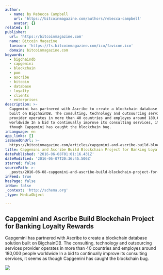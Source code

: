 ```yaml
---
author:
  - name: by Rebecca Campbell
    url: 'https://bitcoinmagazine.com/authors/rebecca-campbell'
    avatar: {}
related: []
publisher:
  url: 'https://bitcoinmagazine.com'
  name: Bitcoin Magazine
  favicon: 'https://fs.bitcoinmagazine.com/ico/favicon.ico'
  domain: bitcoinmagazine.com
keywords:
  - bigchaindb
  - capgemini
  - blockchain
  - pon
  - ascribe
  - bitcoin
  - database
  - loyalty
  - clients
  - enterprises
description: >-
  Capgemini has partnered with Ascribe to create a blockchain database solution
  built on BigchainDB. The consulting, technology and outsourcing services
  provider operates in more than 40 countries and employes around 180,000 people
  worldwide In a bid to continually improve its consulting services, it seems as
  though Capgemini has caught the blockchain bug.
inLanguage: en
app_links: []
isBasedOnUrl: >-
  https://bitcoinmagazine.com/articles/capgemini-and-ascribe-build-blockchain-project-for-banking-loyalty-rewards-1465325633
title: Capgemini and Ascribe Build Blockchain Project for Banking Loyalty Rewards
datePublished: '2016-06-08T01:01:16.431Z'
dateModified: '2016-06-07T20:36:45.506Z'
starred: false
sourcePath: >-
  _posts/2016-06-08-capgemini-and-ascribe-build-blockchain-project-for-banking-l.md
inFeed: true
hasPage: false
inNav: false
_context: 'http://schema.org'
_type: MediaObject

---
```

<article style=""><h1>Capgemini and Ascribe Build Blockchain Project for Banking Loyalty Rewards</h1><p>Capgemini has partnered with Ascribe to create a blockchain database solution built on BigchainDB. The consulting, technology and outsourcing services provider operates in more than 40 countries and employes around 180,000 people worldwide In a bid to continually improve its consulting services, it seems as though Capgemini has caught the blockchain bug.</p><img src="https://fs.bitcoinmagazine.com/img/articles/capgemini-and-ascribe-build-blockchain-project-for-banking-loyalty-rewards.jpg" /></article>